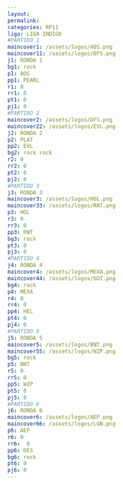```yaml
---
layout: 
permalink: 
categories: RP11
liga: LIGA INDIGO
#PARTIDO 1
maincover1: /assets/logos/AOS.png
maincover11: /assets/logos/DFS.png
j1: RONDA 1
bg1: rock
p1: AOS
pp1: PEARL
r1: 0
rr1: 0
pt1: 0
pj1: 0
#PARTIDO 2
maincover2: /assets/logos/DFS.png
maincover22: /assets/logos/EVL.png
j2: RONDA 2
p2: PLAT
pp2: EVL
bg2: rock rock
r2: 0
rr2: 0
pt2: 0
pj2: 0
#PARTIDO 3
j3: RONDA 3
maincover3: /assets/logos/HOL.png
maincover33: /assets/logos/RNT.png
p3: HOL
r3: 0
rr3: 0
pp3: RNT
bg3: rock
pt3: 0
pj3: 0
#PARTIDO 4
j4: RONDA 4
maincover4: /assets/logos/MEXA.png
maincover44: /assets/logos/GDI.png
bg4: rock 
p4: MEXA
r4: 0
rr4: 0
pp4: HEL
pt4: 0
pj4: 0
#PARTIDO 5
j5: RONDA 5
maincover5: /assets/logos/BNT.png
maincover55: /assets/logos/WZP.png
bg5: rock 
p5: BNT
r5: 0
rr5: 0
pp5: WZP
pt5: 0
pj5: 0
#PARTIDO 6
j6: RONDA 6
maincover6: /assets/logos/AEP.png
maincover66: /assets/logos/LGN.png
p6: AEP
r6: 0
rr6:  0
pp6: DES
bg6: rock
pt6: 0
pj6: 0
---
```

